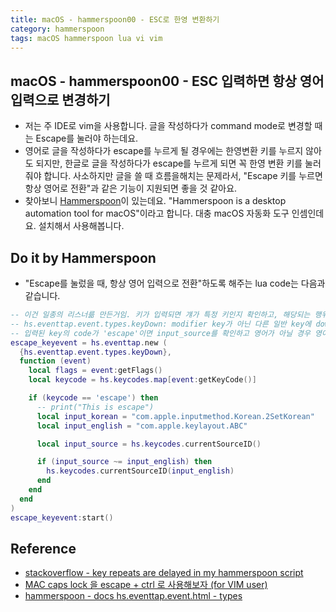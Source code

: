 ```yaml
---
title: macOS - hammerspoon00 - ESC로 한영 변환하기
category: hammerspoon
tags: macOS hammerspoon lua vi vim
---
```


## macOS - hammerspoon00 - ESC 입력하면 항상 영어 입력으로 변경하기

- 저는 주 IDE로 vim을 사용합니다. 글을 작성하다가 command mode로 변경할 때는 Escape를 눌러야 하는데요.
- 영어로 글을 작성하다가 escape를 누르게 될 경우에는 한영변환 키를 누르지 않아도 되지만, 한글로 글을 작성하다가 escape를 누르게 되면 꼭 한영 변환 키를 눌러줘야 합니다. 사소하지만 글을 쓸 때 흐름을해치는 문제라서, "Escape 키를 누르면 항상 영어로 전환"과 같은 기능이 지원되면 좋을 것 같아요.
- 찾아보니 [Hammerspoon](https://www.hammerspoon.org/go/)이 있는데요. "Hammerspoon is a desktop automation tool for macOS"이라고 합니다. 대충 macOS 자동화 도구 인셈인데요. 설치해서 사용해봅니다.

## Do it by Hammerspoon

- "Escape를 눌렀을 때, 항상 영어 입력으로 전환"하도록 해주는 lua code는 다음과 같습니다.

```lua
-- 이건 일종의 리스너륾 만든거임. 키가 입력되면 걔가 특정 키인지 확인하고, 해당되는 행위를 수행하도록 함.
-- hs.eventtap.event.types.keyDown: modifier key가 아닌 다른 일반 key에 down이 발생했을 때
-- 입력된 key의 code가 'escape'이면 input_source를 확인하고 영어가 아닐 경우 영어로 변환해준다.
escape_keyevent = hs.eventtap.new (
  {hs.eventtap.event.types.keyDown},
  function (event)
    local flags = event:getFlags()
    local keycode = hs.keycodes.map[event:getKeyCode()]

    if (keycode == 'escape') then
      -- print("This is escape")
      local input_korean = "com.apple.inputmethod.Korean.2SetKorean"
      local input_english = "com.apple.keylayout.ABC"

      local input_source = hs.keycodes.currentSourceID()

      if (input_source ~= input_english) then
        hs.keycodes.currentSourceID(input_english)
      end
    end
  end
)
escape_keyevent:start()
```

## Reference

- [stackoverflow - key repeats are delayed in my hammerspoon script](https://stackoverflow.com/questions/40986242/key-repeats-are-delayed-in-my-hammerspoon-script)
- [MAC caps lock 을 escape + ctrl 로 사용해보자 (for VIM user)](https://leedo1982.github.io/wiki/ESC_CTRL_CAPSLOCK/)
- [hammerspoon - docs hs.eventtap.event.html - types](https://www.hammerspoon.org/docs/hs.eventtap.event.html#types)
